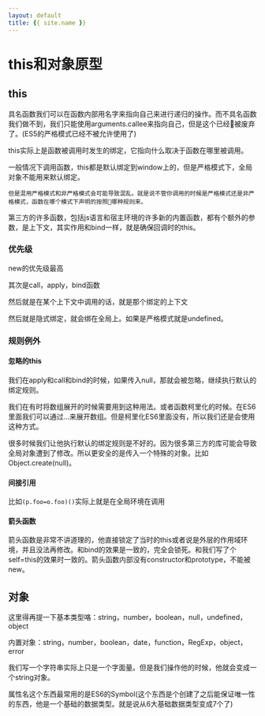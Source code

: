 ```yaml
---
layout: default
title: {{ site.name }}
---
```

# this和对象原型
## this
具名函数我们可以在函数内部用名字来指向自己来进行递归的操作。而不具名函数我们做不到，我们只能使用arguments.callee来指向自己，但是这个已经被废弃了。(ES5的严格模式已经不被允许使用了)

this实际上是函数被调用时发生的绑定，它指向什么取决于函数在哪里被调用。

一般情况下调用函数，this都是默认绑定到window上的，但是严格模式下，全局对象不能用来默认绑定。

    但是混用严格模式和非严格模式会可能导致混乱。就是说不管你调用的时候是严格模式还是非严格模式，函数在哪个模式下声明的按照哪种规则来。

第三方的许多函数，包括js语言和宿主环境的许多新的内置函数，都有个额外的参数，是上下文，其实作用和bind一样，就是确保回调时的this。

### 优先级
new的优先级最高

其次是call，apply，bind函数

然后就是在某个上下文中调用的话，就是那个绑定的上下文

然后就是隐式绑定，就会绑在全局上。如果是严格模式就是undefined。

### 规则例外
#### 忽略的this
我们在apply和call和bind的时候，如果传入null，那就会被忽略，继续执行默认的绑定规则。

我们在有时将数组展开的时候需要用到这种用法。或者函数柯里化的时候。在ES6里面我们可以通过...来展开数组。但是柯里化ES6里面没有，所以我们还是会使用这种方式。

很多时候我们让他执行默认的绑定规则是不好的。因为很多第三方的库可能会导致全局对象遭到了修改。所以更安全的是传入一个特殊的对象。比如Object.create(null)。

#### 间接引用
比如`(p.foo=o.foo)()`实际上就是在全局环境在调用

#### 箭头函数
箭头函数是非常不讲道理的，他直接锁定了当时的this或者说是外层的作用域环境，并且没法再修改。和bind的效果是一致的，完全会锁死。和我们写了个self=this的效果时一致的。箭头函数内部没有constructor和prototype，不能被new。

## 对象
这里得再提一下基本类型咯：string，number，boolean，null，undefined，object

内置对象：string，number，boolean，date，function，RegExp，object，error

我们写一个字符串实际上只是一个字面量。但是我们操作他的时候，他就会变成一个string对象。

属性名这个东西最常用的是ES6的Symbol(这个东西是个创建了之后能保证唯一性的东西，他是一个基础的数据类型。就是说从6大基础数据类型变成7个了)
